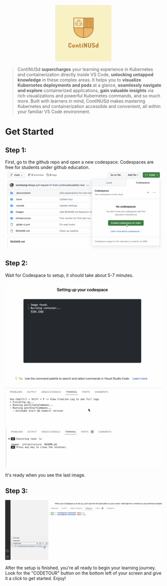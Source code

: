 <p align="center">
  <br />
  <a title="Learn more about ContiNUSd" href=""><img width="180px" src="./images/continusd-logo.png" alt="ContiNUSd Logo" /></a>
</p>

> ContiNUSd **supercharges** your learning experience in Kubernetes and containerization directly inside VS Code, **unlocking untapped knowledge** in these complex areas. It helps you to **visualize Kubernetes deployments and pods** at a glance, **seamlessly navigate and explore** containerized applications, **gain valuable insights** via rich visualizations and powerful Kubernetes commands, and so much more. Built with learners in mind, ContiNUSd makes mastering Kubernetes and containerization accessible and convenient, all within your familiar VS Code environment.



# Get Started

## Step 1:
First, go to the github repo and open a new codespace. Codespaces are free for students under github education.
![Image](https://raw.githubusercontent.com/continusd/continusd/main/images/codespaces-on-github.png)

## Step 2:
Wait for Codespace to setup, it should take about 5-7 minutes.

![Image](https://raw.githubusercontent.com/continusd/continusd/main/images/readme-step2.png)
![Image](https://raw.githubusercontent.com/continusd/continusd/main/images/readme-step2a.png)
![Image](https://raw.githubusercontent.com/continusd/continusd/main/images/readme-step2b.png)

It's ready when you see the last image.

## Step 3:
![Image](https://raw.githubusercontent.com/continusd/continusd/main/images/readme-step3.png)

After the setup is finished, you're all ready to begin your learning journey. Look for the "CODETOUR" button on the bottom left of your screen and give it a click to get started. Enjoy!